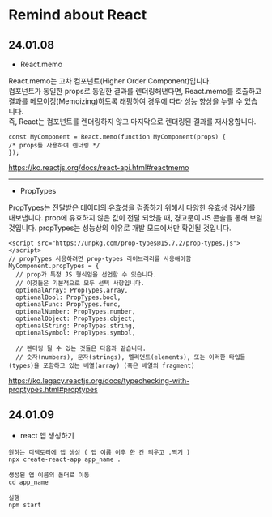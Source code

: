 # Remind about React

## 24.01.08

-   React.memo

React.memo는 고차 컴포넌트(Higher Order Component)입니다.  
컴포넌트가 동일한 props로 동일한 결과를 렌더링해낸다면, React.memo를 호출하고 결과를 메모이징(Memoizing)하도록 래핑하여 경우에 따라 성능 향상을 누릴 수 있습니다.  
 즉, React는 컴포넌트를 렌더링하지 않고 마지막으로 렌더링된 결과를 재사용합니다.

```
const MyComponent = React.memo(function MyComponent(props) {
/* props를 사용하여 렌더링 */
});
```

https://ko.reactjs.org/docs/react-api.html#reactmemo

---

-   PropTypes

PropTypes는 전달받은 데이터의 유효성을 검증하기 위해서 다양한 유효성 검사기를 내보냅니다.
prop에 유효하지 않은 값이 전달 되었을 때, 경고문이 JS 콘솔을 통해 보일 것입니다.
propTypes는 성능상의 이유로 개발 모드에서만 확인될 것입니다.

```
<script src="https://unpkg.com/prop-types@15.7.2/prop-types.js"></script>
// propTypes 사용하려면 prop-types 라이브러리를 사용해야함
MyComponent.propTypes = {
  // prop가 특정 JS 형식임을 선언할 수 있습니다.
  // 이것들은 기본적으로 모두 선택 사항입니다.
  optionalArray: PropTypes.array,
  optionalBool: PropTypes.bool,
  optionalFunc: PropTypes.func,
  optionalNumber: PropTypes.number,
  optionalObject: PropTypes.object,
  optionalString: PropTypes.string,
  optionalSymbol: PropTypes.symbol,

  // 렌더링 될 수 있는 것들은 다음과 같습니다.
  // 숫자(numbers), 문자(strings), 엘리먼트(elements), 또는 이러한 타입들(types)을 포함하고 있는 배열(array) (혹은 배열의 fragment)
```

https://ko.legacy.reactjs.org/docs/typechecking-with-proptypes.html#proptypes

## 24.01.09

-   react 앱 생성하기

```
원하는 디렉토리에 앱 생성 ( 앱 이름 이후 한 칸 띄우고 .찍기 )
npx create-react-app app_name .

생성된 앱 이름의 폴더로 이동
cd app_name

실행
npm start
```
